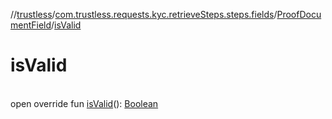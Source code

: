 //[trustless](../../../index.md)/[com.trustless.requests.kyc.retrieveSteps.steps.fields](../index.md)/[ProofDocumentField](index.md)/[isValid](is-valid.md)

# isValid

\
open override fun [isValid](is-valid.md)(): [Boolean](https://kotlinlang.org/api/latest/jvm/stdlib/kotlin/-boolean/index.html)
